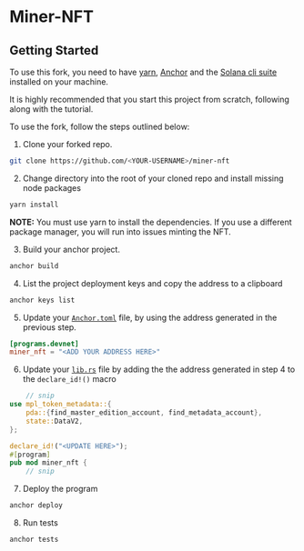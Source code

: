 # Miner-NFT

## Getting Started

To use this fork, you need to have [yarn](https://yarnpkg.com/getting-started/install), [Anchor](https://www.anchor-lang.com/docs/installation) and the [Solana cli suite](https://solana.com/developers/guides/getstarted/setup-local-development) installed on your machine.

It is highly recommended that you start this project from scratch, following along with the tutorial.

To use the fork, follow the steps outlined below:

1. Clone your forked repo.

```bash
git clone https://github.com/<YOUR-USERNAME>/miner-nft
```

2. Change directory into the root of your cloned repo and install missing node packages

```bash
yarn install
```

**NOTE:** You must use yarn to install the dependencies. If you use a different package manager, you will run into issues minting the NFT.

3. Build your anchor project.

```bash
anchor build
```

4. List the project deployment keys and copy the address to a clipboard

```bash
anchor keys list
```

5. Update your [`Anchor.toml`](Anchor.toml) file, by using the address generated in the previous step.

```toml
[programs.devnet]
miner_nft = "<ADD YOUR ADDRESS HERE>"
```

6. Update your [`lib.rs`](programs/miner-nft/src//lib.rs) file by adding the the address generated in step 4 to the `declare_id!()` macro

```rust
    // snip
use mpl_token_metadata::{
    pda::{find_master_edition_account, find_metadata_account},
    state::DataV2,
};

declare_id!("<UPDATE HERE>");
#[program]
pub mod miner_nft {
    // snip
```

7. Deploy the program

```bash
anchor deploy
```

8. Run tests

```bash
anchor tests
```
